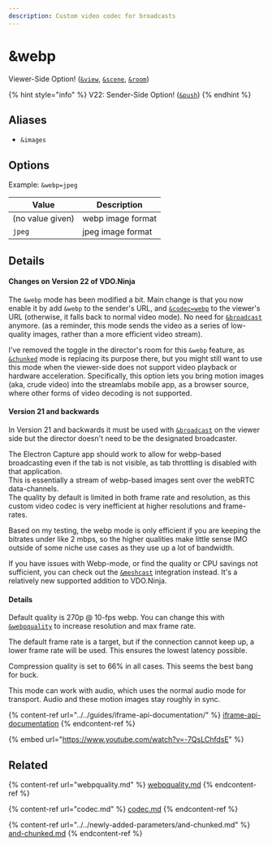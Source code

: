 ```yaml
---
description: Custom video codec for broadcasts
---
```


# \&webp

Viewer-Side Option! ([`&view`](view.md), [`&scene`](scene.md), [`&room`](../../general-settings/room.md))

{% hint style="info" %}
V22: Sender-Side Option! ([`&push`](../../source-settings/push.md))
{% endhint %}

## Aliases

* `&images`

## Options

Example: `&webp=jpeg`

| Value            | Description       |
| ---------------- | ----------------- |
| (no value given) | webp image format |
| `jpeg`           | jpeg image format |

## Details

#### Changes on Version 22 of VDO.Ninja

The `&webp` mode has been modified a bit. Main change is that you now enable it by add `&webp` to the sender's URL, and [`&codec=webp`](codec.md) to the viewer's URL (otherwise, it falls back to normal video mode). No need for [`&broadcast`](broadcast.md) anymore. (as a reminder, this mode sends the video as a series of low-quality images, rather than a more efficient video stream).

I've removed the toggle in the director's room for this `&webp` feature, as [`&chunked`](../../newly-added-parameters/and-chunked.md) mode is replacing its purpose there, but you might still want to use this mode when the viewer-side does not support video playback or hardware acceleration. Specifically, this option lets you bring motion images (aka, crude video) into the streamlabs mobile app, as a browser source, where other forms of video decoding is not supported.

#### Version 21 and backwards

In Version 21 and backwards it must be used with [`&broadcast`](broadcast.md) on the viewer side but the director doesn't need to be the designated broadcaster.

The Electron Capture app should work to allow for webp-based broadcasting even if the tab is not visible, as tab throttling is disabled with that application.\
This is essentially a stream of webp-based images sent over the webRTC data-channels.\
The quality by default is limited in both frame rate and resolution, as this custom video codec is very inefficient at higher resolutions and frame-rates.

Based on my testing, the webp mode is only efficient if you are keeping the bitrates under like 2 mbps, so the higher qualities make little sense IMO outside of some niche use cases as they use up a lot of bandwidth.

If you have issues with Webp-mode, or find the quality or CPU savings not sufficient, you can check out the [`&meshcast`](../../newly-added-parameters/and-meshcast.md) integration instead. It's a relatively new supported addition to VDO.Ninja.

#### Details

Default quality is 270p @ 10-fps webp. You can change this with [`&webpquality`](webpquality.md) to increase resolution and max frame rate.

The default frame rate is a target, but if the connection cannot keep up, a lower frame rate will be used. This ensures the lowest latency possible.

Compression quality is set to 66% in all cases. This seems the best bang for buck.

This mode can work with audio, which uses the normal audio mode for transport.  Audio and these motion images stay roughly in sync.

{% content-ref url="../../guides/iframe-api-documentation/" %}
[iframe-api-documentation](../../guides/iframe-api-documentation/)
{% endcontent-ref %}

{% embed url="https://www.youtube.com/watch?v=-7QsLChfdsE" %}

## Related

{% content-ref url="webpquality.md" %}
[webpquality.md](webpquality.md)
{% endcontent-ref %}

{% content-ref url="codec.md" %}
[codec.md](codec.md)
{% endcontent-ref %}

{% content-ref url="../../newly-added-parameters/and-chunked.md" %}
[and-chunked.md](../../newly-added-parameters/and-chunked.md)
{% endcontent-ref %}
